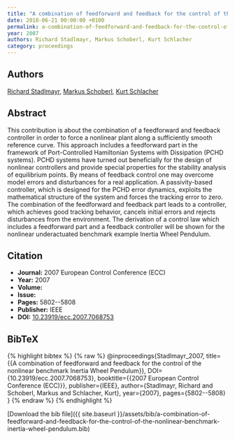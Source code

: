 ```yaml
---
title: "A combination of feedforward and feedback for the control of the nonlinear benchmark Inertia Wheel Pendulum"
date: 2018-06-21 00:00:00 +0100
permalink: a-combination-of-feedforward-and-feedback-for-the-control-of-the-nonlinear-benchmark-inertia-wheel-pendulum
year: 2007
authors: Richard Stadlmayr, Markus Schoberl, Kurt Schlacher
category: proceedings
---
```

 
## Authors
[Richard Stadlmayr](authors/richard-stadlmayr), [Markus Schoberl](authors/markus-schoberl), [Kurt Schlacher](authors/kurt-schlacher)
 
## Abstract
This contribution is about the combination of a feedforward and feedback controller in order to force a nonlinear plant along a sufficiently smooth reference curve. This approach includes a feedforward part in the framework of Port-Controlled Hamiltonian Systems with Dissipation (PCHD systems). PCHD systems have turned out beneficially for the design of nonlinear controllers and provide special properties for the stability analysis of equilibrium points. By means of feedback control one may overcome model errors and disturbances for a real application. A passivity-based controller, which is designed for the PCHD error dynamics, exploits the mathematical structure of the system and forces the tracking error to zero. The combination of the feedforward and feedback part leads to a controller, which achieves good tracking behavior, cancels initial errors and rejects disturbances from the environment. The derivation of a control law which includes a feedforward part and a feedback controller will be shown for the nonlinear underactuated benchmark example Inertia Wheel Pendulum.
 
## Citation
- **Journal:** 2007 European Control Conference (ECC)
- **Year:** 2007
- **Volume:** 
- **Issue:** 
- **Pages:** 5802--5808
- **Publisher:** IEEE
- **DOI:** [10.23919/ecc.2007.7068753](https://doi.org/10.23919/ecc.2007.7068753)
 
## BibTeX
{% highlight bibtex %}
{% raw %}
@inproceedings{Stadlmayr_2007,
  title={{A combination of feedforward and feedback for the control of the nonlinear benchmark Inertia Wheel Pendulum}},
  DOI={10.23919/ecc.2007.7068753},
  booktitle={{2007 European Control Conference (ECC)}},
  publisher={IEEE},
  author={Stadlmayr, Richard and Schoberl, Markus and Schlacher, Kurt},
  year={2007},
  pages={5802--5808}
}
{% endraw %}
{% endhighlight %}
 
[Download the bib file]({{ site.baseurl }}/assets/bib/a-combination-of-feedforward-and-feedback-for-the-control-of-the-nonlinear-benchmark-inertia-wheel-pendulum.bib)
 
